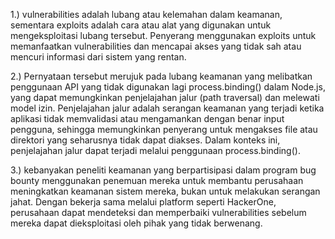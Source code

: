 1.) vulnerabilities adalah lubang atau kelemahan dalam keamanan, sementara exploits adalah cara atau alat yang digunakan untuk mengeksploitasi lubang tersebut. Penyerang menggunakan exploits untuk memanfaatkan vulnerabilities dan mencapai akses yang tidak sah atau mencuri informasi dari sistem yang rentan.

2.) Pernyataan tersebut merujuk pada lubang keamanan yang melibatkan penggunaan API yang tidak digunakan lagi process.binding() dalam Node.js, yang dapat memungkinkan penjelajahan jalur (path traversal) dan melewati model izin. Penjelajahan jalur adalah serangan keamanan yang terjadi ketika aplikasi tidak memvalidasi atau mengamankan dengan benar input pengguna, sehingga memungkinkan penyerang untuk mengakses file atau direktori yang seharusnya tidak dapat diakses. Dalam konteks ini, penjelajahan jalur dapat terjadi melalui penggunaan process.binding().

3.) kebanyakan peneliti keamanan yang berpartisipasi dalam program bug bounty menggunakan penemuan mereka untuk membantu perusahaan meningkatkan keamanan sistem mereka, bukan untuk melakukan serangan jahat. Dengan bekerja sama melalui platform seperti HackerOne, perusahaan dapat mendeteksi dan memperbaiki vulnerabilities sebelum mereka dapat dieksploitasi oleh pihak yang tidak berwenang.
